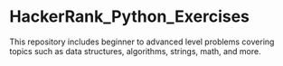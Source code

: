 # HackerRank_Python_Exercises
This repository includes beginner to advanced level problems covering topics such as data structures, algorithms, strings, math, and more.
